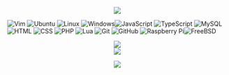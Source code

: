 <p align="center"><a href="https://git.io/streak-stats"><img src="https://github-readme-streak-stats-rosy-ten.vercel.app?user=dntstck&theme=dark&date_format=M%20j%5B%2C%20Y%5D"/></a></p>

 ![Vim](https://img.shields.io/badge/Vim-181717?style=flat-square&logo=vim)  ![Ubuntu](https://img.shields.io/badge/Ubuntu-181717?style=flat-square&logo=ubuntu) ![Linux](https://img.shields.io/badge/Linux-181717?style=flat-square&logo=linux) ![Windows](https://img.shields.io/badge/-Windows-181717?style=flat-square&logo=dotnet)![JavaScript](https://img.shields.io/badge/-JavaScript-181717?style=flat-square&logo=javascript)  ![TypeScript](https://img.shields.io/badge/-TypeScript-181717?style=flat-square&logo=typescript) ![MySQL](https://img.shields.io/badge/-MySQL-181717?style=flat-square&logo=mysql) ![HTML](https://img.shields.io/badge/HTML-181717?style=flat-square&logo=html5) ![CSS](https://img.shields.io/badge/CSS-181717?style=flat-square&logo=css3) ![PHP](https://img.shields.io/badge/PHP-181717?style=flat-square&logo=php) ![Lua](https://img.shields.io/badge/Lua-181717?style=flat-square&logo=lua) ![Git](https://img.shields.io/badge/-Git-181717?style=flat-square&logo=git) ![GitHub](https://img.shields.io/badge/-GitHub-181717?style=flat-square&logo=github) ![Raspberry Pi](https://img.shields.io/badge/-Raspberry%20Pi-181717?style=flat-square&logo=Raspberry-Pi)![FreeBSD](https://img.shields.io/badge/-FreeBSD-181717?style=flat-square&logo=freebsd) 
<div align="center"><img src="https://img.shields.io/badge/+%20Current%20Projects%20+-2C001E"></img><div>
<div align="center"><a href="https://github.com/dntstck/periodic-elements"><img src="https://img.shields.io/badge/-+%20PElements-E95420?style=flat-square&logo="></img></div></p><div align="center"><a href="https://github.com/dntstck/periodic-elements"><img src="https://img.shields.io/badge/-+%20CWD%20Bootcamp-E95420?style=flat-square&logo="></img></div></p> 


